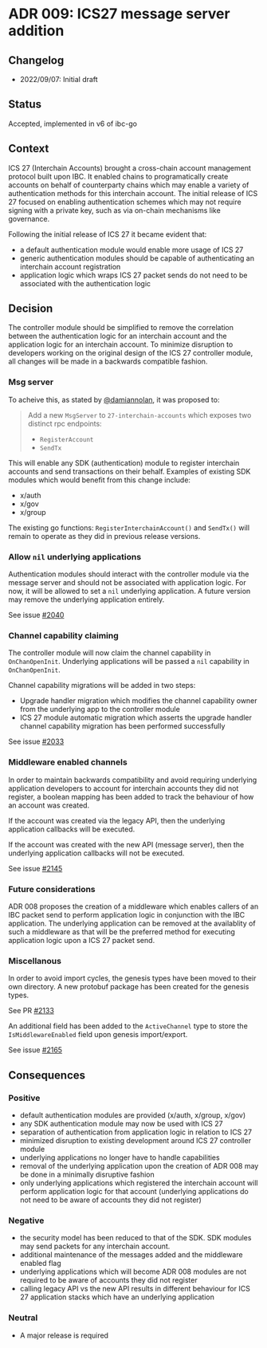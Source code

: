 # ADR 009: ICS27 message server addition

## Changelog
* 2022/09/07: Initial draft

## Status

Accepted, implemented in v6 of ibc-go

## Context

ICS 27 (Interchain Accounts) brought a cross-chain account management protocol built upon IBC. 
It enabled chains to programatically create accounts on behalf of counterparty chains which may enable a variety of authentication methods for this interchain account.
The initial release of ICS 27 focused on enabling authentication schemes which may not require signing with a private key, such as via on-chain mechanisms like governance.

Following the initial release of ICS 27 it became evident that:
- a default authentication module would enable more usage of ICS 27
- generic authentication modules should be capable of authenticating an interchain account registration
- application logic which wraps ICS 27 packet sends do not need to be associated with the authentication logic

## Decision

The controller module should be simplified to remove the correlation between the authentication logic for an interchain account and the application logic for an interchain account.
To minimize disruption to developers working on the original design of the ICS 27 controller module, all changes will be made in a backwards compatible fashion. 

### Msg server

To acheive this, as stated by [@damiannolan](https://github.com/cosmos/ibc-go/issues/2026#issue-1341640594), it was proposed to:

> Add a new `MsgServer` to `27-interchain-accounts` which exposes two distinct rpc endpoints:
> 
> - `RegisterAccount`
> - `SendTx`

This will enable any SDK (authentication) module to register interchain accounts and send transactions on their behalf. 
Examples of existing SDK modules which would benefit from this change include:
- x/auth
- x/gov
- x/group

The existing go functions: `RegisterInterchainAccount()` and `SendTx()` will remain to operate as they did in previous release versions. 

### Allow `nil` underlying applications

Authentication modules should interact with the controller module via the message server and should not be associated with application logic. 
For now, it will be allowed to set a `nil` underlying application. 
A future version may remove the underlying application entirely. 

See issue [#2040](https://github.com/cosmos/ibc-go/issues/2040)

### Channel capability claiming

The controller module will now claim the channel capability in `OnChanOpenInit`. 
Underlying applications will be passed a `nil` capability in `OnChanOpenInit`.

Channel capability migrations will be added in two steps:
- Upgrade handler migration which modifies the channel capability owner from the underlying app to the controller module
- ICS 27 module automatic migration which asserts the upgrade handler channel capability migration has been performed successfully

See issue [#2033](https://github.com/cosmos/ibc-go/issues/2033)

### Middleware enabled channels

In order to maintain backwards compatibility and avoid requiring underlying application developers to account for interchain accounts they did not register, a boolean mapping has been added to track the behaviour of how an account was created. 

If the account was created via the legacy API, then the underlying application callbacks will be executed.

If the account was created with the new API (message server), then the underlying application callbacks will not be executed.

See issue [#2145](https://github.com/cosmos/ibc-go/issues/2145)

### Future considerations

ADR 008 proposes the creation of a middleware which enables callers of an IBC packet send to perform application logic in conjunction with the IBC application. 
The underlying application can be removed at the availablity of such a middleware as that will be the preferred method for executing application logic upon a ICS 27 packet send.

### Miscellanous 

In order to avoid import cycles, the genesis types have been moved to their own directory.
A new protobuf package has been created for the genesis types.

See PR [#2133](https://github.com/cosmos/ibc-go/pull/2133)

An additional field has been added to the `ActiveChannel` type to store the `IsMiddlewareEnabled` field upon genesis import/export.

See issue [#2165](https://github.com/cosmos/ibc-go/issues/2165)

## Consequences

### Positive

- default authentication modules are provided (x/auth, x/group, x/gov) 
- any SDK authentication module may now be used with ICS 27
- separation of authentication from application logic in relation to ICS 27
- minimized disruption to existing development around ICS 27 controller module
- underlying applications no longer have to handle capabilities
- removal of the underlying application upon the creation of ADR 008 may be done in a minimally disruptive fashion
- only underlying applications which registered the interchain account will perform application logic for that account (underlying applications do not need to be aware of accounts they did not register)

### Negative

- the security model has been reduced to that of the SDK. SDK modules may send packets for any interchain account.
- additional maintenance of the messages added and the middleware enabled flag
- underlying applications which will become ADR 008 modules are not required to be aware of accounts they did not register
- calling legacy API vs the new API results in different behaviour for ICS 27 application stacks which have an underlying application

### Neutral

- A major release is required 


